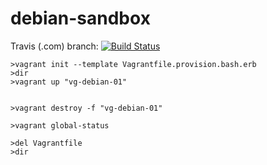 # debian-sandbox

Travis (.com) branch:
[![Build Status](https://travis-ci.com/githubfoam/debian-sandbox.svg?branch=dev)](https://travis-ci.com/githubfoam/debian-sandbox)  

~~~~
>vagrant init --template Vagrantfile.provision.bash.erb
>dir
>vagrant up "vg-debian-01"


>vagrant destroy -f "vg-debian-01"

>vagrant global-status

>del Vagrantfile
>dir
~~~~